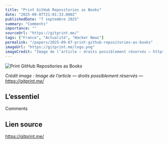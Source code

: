 ```yaml
---
title: "Print GitHub Repositories as Books"
date: "2025-09-07T21:01:33.000Z"
publishedDate: "7 septembre 2025"
summary: "Comments"
importance: ""
sourceUrl: "https://gitprint.me/"
tags: ["France", "Actualité", "Hacker News"]
permalink: "/papers/2025-09-07-print-github-repositories-as-books"
imageUrl: "https://gitprint.me/logo.png"
imageCredit: "Image de l’article — droits possiblement réservés — https://gitprint.me/"
---
```


![Print GitHub Repositories as Books](https://gitprint.me/logo.png)

*Crédit image : Image de l’article — droits possiblement réservés — https://gitprint.me/*

## L’essentiel

Comments

## Lien source

https://gitprint.me/
